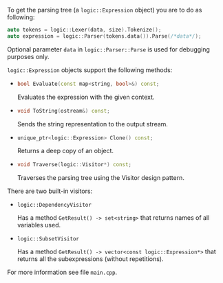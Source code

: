 To get the parsing tree (a `logic::Expression` object) you are to do as following:

```cpp
auto tokens = logic::Lexer(data, size).Tokenize();
auto expression = logic::Parser(tokens.data()).Parse(/*data*/);
```

Optional parameter `data` in `logic::Parser::Parse` is used for debugging purposes only.

`logic::Expression` objects support the following methods:

-   ```cpp
    bool Evaluate(const map<string, bool>&) const;
    ```
    
    Evaluates the expression with the given context.

-   ```cpp
    void ToString(ostream&) const;
    ```
    
    Sends the string representation to the output stream.

-   ```cpp
    unique_ptr<logic::Expression> Clone() const;
    ```
    
    Returns a deep copy of an object.

-   ```cpp
    void Traverse(logic::Visitor*) const;
    ```
    
    Traverses the parsing tree using the Visitor design pattern.

There are two built-in visitors:

- `logic::DependencyVisitor`

  Has a method `GetResult() -> set<string>` that returns names of all variables used.
- `logic::SubsetVisitor`

  Has a method `GetResult() -> vector<const logic::Expression*>` that returns all the subexpressions
  (without repetitions).

For more information see file `main.cpp`.
